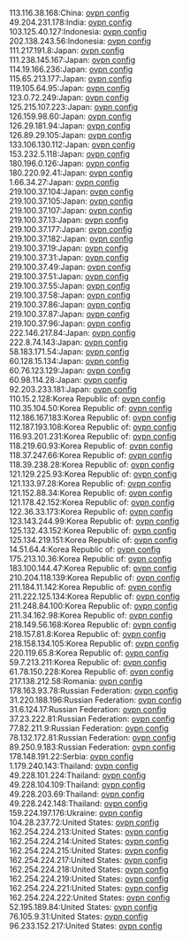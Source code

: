 113.116.38.168:China: [ovpn config](vpn/113_116_38_168.ovpn)  
49.204.231.178:India: [ovpn config](vpn/49_204_231_178.ovpn)  
103.125.40.127:Indonesia: [ovpn config](vpn/103_125_40_127.ovpn)  
202.138.243.56:Indonesia: [ovpn config](vpn/202_138_243_56.ovpn)  
111.217.191.8:Japan: [ovpn config](vpn/111_217_191_8.ovpn)  
111.238.145.167:Japan: [ovpn config](vpn/111_238_145_167.ovpn)  
114.19.166.236:Japan: [ovpn config](vpn/114_19_166_236.ovpn)  
115.65.213.177:Japan: [ovpn config](vpn/115_65_213_177.ovpn)  
119.105.64.95:Japan: [ovpn config](vpn/119_105_64_95.ovpn)  
123.0.72.249:Japan: [ovpn config](vpn/123_0_72_249.ovpn)  
125.215.107.223:Japan: [ovpn config](vpn/125_215_107_223.ovpn)  
126.159.98.60:Japan: [ovpn config](vpn/126_159_98_60.ovpn)  
126.29.181.94:Japan: [ovpn config](vpn/126_29_181_94.ovpn)  
126.89.29.105:Japan: [ovpn config](vpn/126_89_29_105.ovpn)  
133.106.130.112:Japan: [ovpn config](vpn/133_106_130_112.ovpn)  
153.232.5.118:Japan: [ovpn config](vpn/153_232_5_118.ovpn)  
180.196.0.126:Japan: [ovpn config](vpn/180_196_0_126.ovpn)  
180.220.92.41:Japan: [ovpn config](vpn/180_220_92_41.ovpn)  
1.66.34.27:Japan: [ovpn config](vpn/1_66_34_27.ovpn)  
219.100.37.104:Japan: [ovpn config](vpn/219_100_37_104.ovpn)  
219.100.37.105:Japan: [ovpn config](vpn/219_100_37_105.ovpn)  
219.100.37.107:Japan: [ovpn config](vpn/219_100_37_107.ovpn)  
219.100.37.13:Japan: [ovpn config](vpn/219_100_37_13.ovpn)  
219.100.37.177:Japan: [ovpn config](vpn/219_100_37_177.ovpn)  
219.100.37.182:Japan: [ovpn config](vpn/219_100_37_182.ovpn)  
219.100.37.19:Japan: [ovpn config](vpn/219_100_37_19.ovpn)  
219.100.37.31:Japan: [ovpn config](vpn/219_100_37_31.ovpn)  
219.100.37.49:Japan: [ovpn config](vpn/219_100_37_49.ovpn)  
219.100.37.51:Japan: [ovpn config](vpn/219_100_37_51.ovpn)  
219.100.37.55:Japan: [ovpn config](vpn/219_100_37_55.ovpn)  
219.100.37.58:Japan: [ovpn config](vpn/219_100_37_58.ovpn)  
219.100.37.86:Japan: [ovpn config](vpn/219_100_37_86.ovpn)  
219.100.37.87:Japan: [ovpn config](vpn/219_100_37_87.ovpn)  
219.100.37.96:Japan: [ovpn config](vpn/219_100_37_96.ovpn)  
222.146.217.84:Japan: [ovpn config](vpn/222_146_217_84.ovpn)  
222.8.74.143:Japan: [ovpn config](vpn/222_8_74_143.ovpn)  
58.183.171.54:Japan: [ovpn config](vpn/58_183_171_54.ovpn)  
60.128.15.134:Japan: [ovpn config](vpn/60_128_15_134.ovpn)  
60.76.123.129:Japan: [ovpn config](vpn/60_76_123_129.ovpn)  
60.98.114.28:Japan: [ovpn config](vpn/60_98_114_28.ovpn)  
92.203.233.181:Japan: [ovpn config](vpn/92_203_233_181.ovpn)  
110.15.2.128:Korea Republic of: [ovpn config](vpn/110_15_2_128.ovpn)  
110.35.104.50:Korea Republic of: [ovpn config](vpn/110_35_104_50.ovpn)  
112.186.167.183:Korea Republic of: [ovpn config](vpn/112_186_167_183.ovpn)  
112.187.193.108:Korea Republic of: [ovpn config](vpn/112_187_193_108.ovpn)  
116.93.201.231:Korea Republic of: [ovpn config](vpn/116_93_201_231.ovpn)  
118.219.60.93:Korea Republic of: [ovpn config](vpn/118_219_60_93.ovpn)  
118.37.247.66:Korea Republic of: [ovpn config](vpn/118_37_247_66.ovpn)  
118.39.238.28:Korea Republic of: [ovpn config](vpn/118_39_238_28.ovpn)  
121.129.225.93:Korea Republic of: [ovpn config](vpn/121_129_225_93.ovpn)  
121.133.97.28:Korea Republic of: [ovpn config](vpn/121_133_97_28.ovpn)  
121.152.88.34:Korea Republic of: [ovpn config](vpn/121_152_88_34.ovpn)  
121.178.42.152:Korea Republic of: [ovpn config](vpn/121_178_42_152.ovpn)  
122.36.33.173:Korea Republic of: [ovpn config](vpn/122_36_33_173.ovpn)  
123.143.244.99:Korea Republic of: [ovpn config](vpn/123_143_244_99.ovpn)  
125.132.43.152:Korea Republic of: [ovpn config](vpn/125_132_43_152.ovpn)  
125.134.219.151:Korea Republic of: [ovpn config](vpn/125_134_219_151.ovpn)  
14.51.64.4:Korea Republic of: [ovpn config](vpn/14_51_64_4.ovpn)  
175.213.10.36:Korea Republic of: [ovpn config](vpn/175_213_10_36.ovpn)  
183.100.144.47:Korea Republic of: [ovpn config](vpn/183_100_144_47.ovpn)  
210.204.118.139:Korea Republic of: [ovpn config](vpn/210_204_118_139.ovpn)  
211.184.11.142:Korea Republic of: [ovpn config](vpn/211_184_11_142.ovpn)  
211.222.125.134:Korea Republic of: [ovpn config](vpn/211_222_125_134.ovpn)  
211.248.84.100:Korea Republic of: [ovpn config](vpn/211_248_84_100.ovpn)  
211.34.162.98:Korea Republic of: [ovpn config](vpn/211_34_162_98.ovpn)  
218.149.56.168:Korea Republic of: [ovpn config](vpn/218_149_56_168.ovpn)  
218.157.81.8:Korea Republic of: [ovpn config](vpn/218_157_81_8.ovpn)  
218.158.134.105:Korea Republic of: [ovpn config](vpn/218_158_134_105.ovpn)  
220.119.65.8:Korea Republic of: [ovpn config](vpn/220_119_65_8.ovpn)  
59.7.213.211:Korea Republic of: [ovpn config](vpn/59_7_213_211.ovpn)  
61.78.150.228:Korea Republic of: [ovpn config](vpn/61_78_150_228.ovpn)  
217.138.212.58:Romania: [ovpn config](vpn/217_138_212_58.ovpn)  
178.163.93.78:Russian Federation: [ovpn config](vpn/178_163_93_78.ovpn)  
31.220.188.196:Russian Federation: [ovpn config](vpn/31_220_188_196.ovpn)  
31.6.124.17:Russian Federation: [ovpn config](vpn/31_6_124_17.ovpn)  
37.23.222.81:Russian Federation: [ovpn config](vpn/37_23_222_81.ovpn)  
77.82.211.9:Russian Federation: [ovpn config](vpn/77_82_211_9.ovpn)  
78.132.172.81:Russian Federation: [ovpn config](vpn/78_132_172_81.ovpn)  
89.250.9.183:Russian Federation: [ovpn config](vpn/89_250_9_183.ovpn)  
178.148.191.22:Serbia: [ovpn config](vpn/178_148_191_22.ovpn)  
1.179.240.143:Thailand: [ovpn config](vpn/1_179_240_143.ovpn)  
49.228.101.224:Thailand: [ovpn config](vpn/49_228_101_224.ovpn)  
49.228.104.109:Thailand: [ovpn config](vpn/49_228_104_109.ovpn)  
49.228.203.69:Thailand: [ovpn config](vpn/49_228_203_69.ovpn)  
49.228.242.148:Thailand: [ovpn config](vpn/49_228_242_148.ovpn)  
159.224.197.176:Ukraine: [ovpn config](vpn/159_224_197_176.ovpn)  
104.28.237.72:United States: [ovpn config](vpn/104_28_237_72.ovpn)  
162.254.224.213:United States: [ovpn config](vpn/162_254_224_213.ovpn)  
162.254.224.214:United States: [ovpn config](vpn/162_254_224_214.ovpn)  
162.254.224.215:United States: [ovpn config](vpn/162_254_224_215.ovpn)  
162.254.224.217:United States: [ovpn config](vpn/162_254_224_217.ovpn)  
162.254.224.218:United States: [ovpn config](vpn/162_254_224_218.ovpn)  
162.254.224.219:United States: [ovpn config](vpn/162_254_224_219.ovpn)  
162.254.224.221:United States: [ovpn config](vpn/162_254_224_221.ovpn)  
162.254.224.222:United States: [ovpn config](vpn/162_254_224_222.ovpn)  
52.195.189.84:United States: [ovpn config](vpn/52_195_189_84.ovpn)  
76.105.9.31:United States: [ovpn config](vpn/76_105_9_31.ovpn)  
96.233.152.217:United States: [ovpn config](vpn/96_233_152_217.ovpn)  
